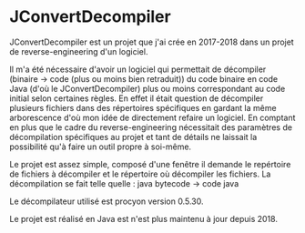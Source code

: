 # JConvertDecompiler

JConvertDecompiler est un projet que j'ai crée en 2017-2018 dans un projet de reverse-engineering d'un logiciel.

Il m'a été nécessaire d'avoir un logiciel qui permettait de décompiler (binaire -> code (plus ou moins bien retraduit)) du code binaire
en code Java (d'où le JConvertDecompiler) plus ou moins correspondant au code initial selon certaines règles.
En effet il était question de décompiler plusieurs fichiers dans des répertoires spécifiques en gardant la même arborescence d'où mon idée
de directement refaire un logiciel. En comptant en plus que le cadre du reverse-engineering nécessitait des paramètres de décompilation
spécifiques au projet et tant de détails ne laissait la possibilité qu'à faire un outil propre à soi-même.

Le projet est assez simple, composé d'une fenêtre il demande le repértoire de fichiers à décompiler et le répertoire où décompiler les fichiers.
La décompilation se fait telle quelle : java bytecode -> code java

Le décompilateur utilisé est procyon version 0.5.30.

Le projet est réalisé en Java est n'est plus maintenu à jour depuis 2018.
